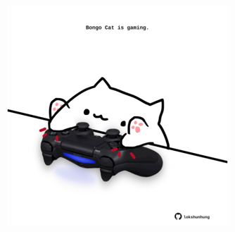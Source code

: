 <!-- built at 17/08/2023, 20:00:50 UTC -->
<p align="center">
  <img width="500" height="500" src="./ReadmeImage.svg">
</p>
